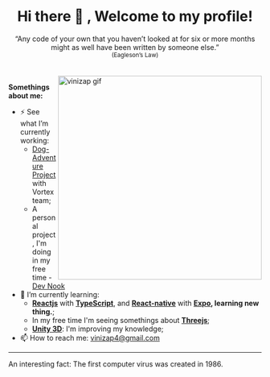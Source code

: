 <!--
**ViniZap4/vinizap4** is a ✨ _special_ ✨ repository because its `README.md` (this file) appears on your GitHub profile.

Here are some ideas to get you started:

- 🔭 I’m currently working on ...
- 🌱 I’m currently learning ...
- 👯 I’m looking to collaborate on ...
- 🤔 I’m looking for help with ...
- 💬 Ask me about ...
- 📫 How to reach me: ...
- 😄 Pronouns: ...
- ⚡ Fun fact: ...

-->

<div align="center">
 <h1> Hi there 👋 , Welcome to my profile! </h1>
</div>

<div align="center">
  <span> “Any code of your own that you haven’t looked at for six or more months might as well have been written by someone else.” <span>
  <br><sup>(Eagleson’s Law)</sup> 
</div>
<br>
<br>
    
<a href="https://vinizap.vercel.app" title="see my personal site" target="_black"> 
  <img
    alt="vinizap gif"
    align="right"
     style="
      width:405px;
    "
    src="https://github.com/ViniZap4/vinizap4/blob/main/assets/gifs/vinizap.gif?raw=true" 
  />
</a>

 **Somethings about me:**

- ⚡ See what I’m currently working: 
  - [Dog-Adventure Project](https://github.com/ViniZap4/Vortex-Notation) with Vortex team;
  - A personal project, I'm doing in my free time - [Dev Nook](https://github.com/ViniZap4/dev-nook)
- 🌱 I’m currently learning:
  - **[Reactjs](https://reactjs.org/)** with **[TypeScript](https://www.typescriptlang.org/docs/)**, and **[React-native](https://reactnative.dev/)** with **[Expo](https://expo.dev/), learning new thing.**;
  - In my free time I'm seeing somethings about **[Threejs](https://threejs.org/)**;
  - **[Unity 3D](https://unity.com/)**: I'm improving my knowledge;
- 📫 How to reach me: vinizap4@gmail.com
---

An interesting fact: The first computer virus was created in 1986.




